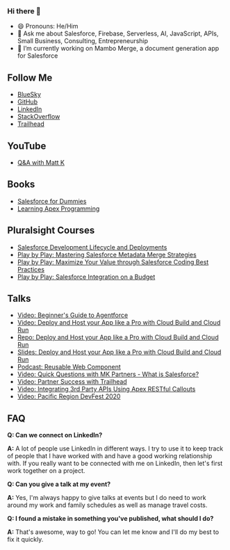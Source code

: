 ### Hi there 👋

<!--
**the1mattkaufman/the1mattkaufman** is a ✨ _special_ ✨ repository because its `README.md` (this file) appears on your GitHub profile.
Here are some ideas to get you started:
- 🌱 I’m currently learning ...
- 👯 I’m looking to collaborate on ...
- 🤔 I’m looking for help with ...
- 📫 How to reach me: ...
- ⚡ Fun fact: ...

-->
- 😄 Pronouns: He/Him
- 💬 Ask me about Salesforce, Firebase, Serverless, AI, JavaScript, APIs, Small Business, Consulting, Entrepreneurship
- 🔭 I’m currently working on Mambo Merge, a document generation app for Salesforce

## Follow Me
- [BlueSky](https://bsky.app/profile/the1mattkaufman.bsky.social)
- [GitHub](https://github.com/the1mattkaufman)
- [LinkedIn](https://www.linkedin.com/in/the1mattkaufman/)
- [StackOverflow](https://stackoverflow.com/users/8112708/matt-kaufman)
- [Trailhead](https://www.salesforce.com/trailblazer/the1mattkaufman)

<!--
  medium
  dev.to
-->

## YouTube
- [Q&A with Matt K](https://www.youtube.com/playlist?list=PLakc6339EiLantSBH8czRw6mjfYshggFP)

## Books
- [Salesforce for Dummies](https://www.amazon.com/Salesforce-com-Dummies-Tom-Wong/dp/0470590718)
- [Learning Apex Programming](https://www.packtpub.com/product/learning-apex-programming/9781782173977)

## Pluralsight Courses
- [Salesforce Development Lifecycle and Deployments](https://www.pluralsight.com/courses/salesforce-development-lifecycle-deployments)
- [Play by Play: Mastering Salesforce Metadata Merge Strategies](https://www.pluralsight.com/courses/play-by-play-mastering-salesforce-metadata-merge-strategies)
- [Play by Play: Maximize Your Value through Salesforce Coding Best Practices](https://www.pluralsight.com/courses/play-by-play-maximize-value-through-salesforce-coding-best-practices)
- [Play by Play: Salesforce Integration on a Budget](https://www.pluralsight.com/courses/play-by-play-salesforce-integration-on-a-budget)

## Talks
- [Video: Beginner's Guide to Agentforce](https://www.salesforce.com/plus/experience/tdx_2025/series/administrators_at_tdx_2025/episode/episode-s1e7)
- [Video: Deploy and Host your App like a Pro with Cloud Build and Cloud Run](https://gdg.community.dev/events/details/google-gdg-modesto-presents-deploy-and-host-your-app-like-a-pro-with-cloud-build-and-cloud-run/)
- [Repo: Deploy and Host your App like a Pro with Cloud Build and Cloud Run](https://github.com/the1mattkaufman/deploy-and-host-your-app-like-a-pro-with-cloud-build-and-cloud-run)
- [Slides: Deploy and Host your App like a Pro with Cloud Build and Cloud Run](https://github.com/the1mattkaufman/deploy-and-host-your-app-like-a-pro-with-cloud-build-and-cloud-run/blob/main/can_I_please_just_code.pdf)
- [Podcast: Reusable Web Component](https://salesforceway.com/podcast/reusable-web-component/)
- [Video: Quick Questions with MK Partners - What is Salesforce?](https://www.youtube.com/watch?v=8MtrJkidZaw)
- [Video: Partner Success with Trailhead](https://www.salesforce.com/video/3637705/)
- [Video: Integrating 3rd Party APIs Using Apex RESTful Callouts](https://www.youtube.com/watch?v=705SeyjpoFs)
- [Video: Pacific Region DevFest 2020](https://gdg.community.dev/events/details/google-gdg-san-fernando-valley-presents-pacific-region-devfest/)

## FAQ

**Q: Can we connect on LinkedIn?**

**A:** A lot of people use LinkedIn in different ways. I try to use it to keep track of people that I have worked with and have a good working relationship with. If you really want to be connected with me on LinkedIn, then let's first work together on a project.

**Q: Can you give a talk at my event?**

**A:** Yes, I'm always happy to give talks at events but I do need to work around my work and family schedules as well as manage travel costs.

**Q: I found a mistake in something you've published, what should I do?**

**A:** That's awesome, way to go! You can let me know and I'll do my best to fix it quickly.
